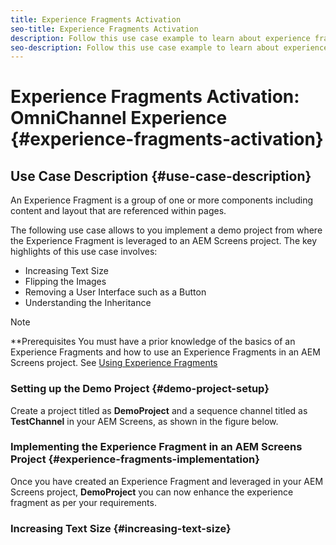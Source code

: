 ```yaml
---
title: Experience Fragments Activation
seo-title: Experience Fragments Activation
description: Follow this use case example to learn about experience fragments activation.
seo-description: Follow this use case example to learn about experience fragments activation.
---
```


# Experience Fragments Activation: OmniChannel Experience {#experience-fragments-activation}

## Use Case Description {#use-case-description}

An Experience Fragment is a group of one or more components including content and layout that are referenced within pages.

The following use case allows to you implement a demo project from where the Experience Fragment is leveraged to an AEM Screens project. The key highlights of this use case involves:

* Increasing Text Size
* Flipping the Images
* Removing a User Interface such as a Button
* Understanding the Inheritance

>[!NOTE]
>**Prerequisites
>You must have a prior knowledge of the basics of an Experience Fragments and how to use an Experience Fragments in an AEM Screens project. See [Using Experience Fragments](/help/user-guide/experience-fragments-in-screens.md)

### Setting up the Demo Project {#demo-project-setup}

Create a project titled as **DemoProject** and a sequence channel titled as **TestChannel** in your AEM Screens, as shown in the figure below.

### Implementing the Experience Fragment in an AEM Screens Project {#experience-fragments-implementation}

Once you have created an Experience Fragment and leveraged in your AEM Screens project, **DemoProject** you can now enhance the experience fragment as per your requirements.

### Increasing Text Size {#increasing-text-size}






